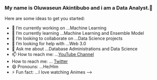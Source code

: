 ### My name is Oluwaseun Akintibubo and i am a Data Analyst.👋



Here are some ideas to get you started:

- 🔭 I’m currently working on ...Machine Learning
- 🌱 I’m currently learning ...Machine Learning and Ensemble Model
- 👯 I’m looking to collaborate on ...Data Science projects
- 🤔 I’m looking for help with ...Web 3.0
- 💬 Ask me about ...Database Administrations and Data Science
- 📫 How to reach me: ...[YouTube Channel](https://www.youtube.com/channel/UCIPA-zTVHON0SPLKKlizwKQ/featured)
- How to reach me: ... [Twitter](https://twitter.com/akintibuboseun)
- 😄 Pronouns: ...He/Him
- ⚡ Fun fact: ...I love watching Animes
-->
